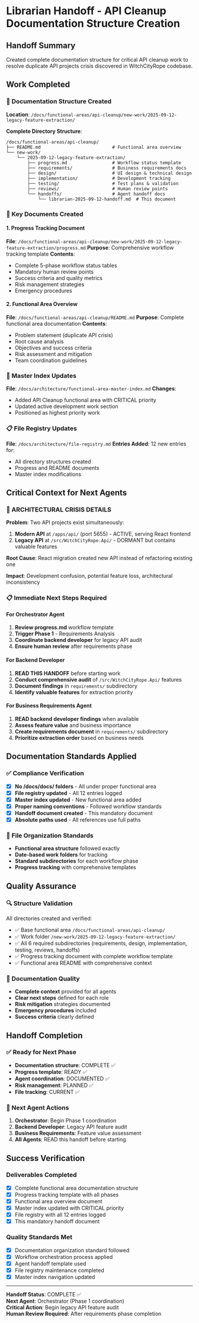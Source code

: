 # Librarian Handoff - API Cleanup Documentation Structure Creation
<!-- Handoff Date: 2025-09-12 -->
<!-- From Agent: Librarian -->
<!-- To Agents: All (Orchestrator, Backend Developer, Business Requirements) -->
<!-- Template: /docs/standards-processes/agent-handoff-template.md -->

## Handoff Summary
Created complete documentation structure for critical API cleanup work to resolve duplicate API projects crisis discovered in WitchCityRope codebase.

## Work Completed

### 📁 Documentation Structure Created
**Location**: `/docs/functional-areas/api-cleanup/new-work/2025-09-12-legacy-feature-extraction/`

**Complete Directory Structure**:
```
/docs/functional-areas/api-cleanup/
├── README.md                           # Functional area overview
└── new-work/
    └── 2025-09-12-legacy-feature-extraction/
        ├── progress.md                 # Workflow status template
        ├── requirements/               # Business requirements docs
        ├── design/                     # UI design & technical design
        ├── implementation/             # Development tracking
        ├── testing/                    # Test plans & validation
        ├── reviews/                    # Human review points
        └── handoffs/                   # Agent handoff docs
            └── librarian-2025-09-12-handoff.md  # This document
```

### 📄 Key Documents Created

#### 1. Progress Tracking Document
**File**: `/docs/functional-areas/api-cleanup/new-work/2025-09-12-legacy-feature-extraction/progress.md`
**Purpose**: Comprehensive workflow tracking template
**Contents**:
- Complete 5-phase workflow status tables
- Mandatory human review points
- Success criteria and quality metrics
- Risk management strategies
- Emergency procedures

#### 2. Functional Area Overview
**File**: `/docs/functional-areas/api-cleanup/README.md`
**Purpose**: Complete functional area documentation
**Contents**:
- Problem statement (duplicate API crisis)
- Root cause analysis
- Objectives and success criteria
- Risk assessment and mitigation
- Team coordination guidelines

### 🔄 Master Index Updates
**File**: `/docs/architecture/functional-area-master-index.md`
**Changes**:
- Added API Cleanup functional area with CRITICAL priority
- Updated active development work section
- Positioned as highest priority work

### 📋 File Registry Updates
**File**: `/docs/architecture/file-registry.md`
**Entries Added**: 12 new entries for:
- All directory structures created
- Progress and README documents
- Master index modifications

## Critical Context for Next Agents

### 🚨 ARCHITECTURAL CRISIS DETAILS
**Problem**: Two API projects exist simultaneously:
1. **Modern API** at `/apps/api/` (port 5655) - ACTIVE, serving React frontend
2. **Legacy API** at `/src/WitchCityRope.Api/` - DORMANT but contains valuable features

**Root Cause**: React migration created new API instead of refactoring existing one

**Impact**: Development confusion, potential feature loss, architectural inconsistency

### 📋 Immediate Next Steps Required

#### For Orchestrator Agent
1. **Review progress.md** workflow template
2. **Trigger Phase 1** - Requirements Analysis
3. **Coordinate backend developer** for legacy API audit
4. **Ensure human review** after requirements phase

#### For Backend Developer
1. **READ THIS HANDOFF** before starting work
2. **Conduct comprehensive audit** of `/src/WitchCityRope.Api/` features
3. **Document findings** in `requirements/` subdirectory
4. **Identify valuable features** for extraction priority

#### For Business Requirements Agent
1. **READ backend developer findings** when available
2. **Assess feature value** and business importance
3. **Create requirements document** in `requirements/` subdirectory
4. **Prioritize extraction order** based on business needs

## Documentation Standards Applied

### ✅ Compliance Verification
- [x] **No /docs/docs/ folders** - All under proper functional area
- [x] **File registry updated** - All 12 entries logged
- [x] **Master index updated** - New functional area added
- [x] **Proper naming conventions** - Followed workflow standards
- [x] **Handoff document created** - This mandatory document
- [x] **Absolute paths used** - All references use full paths

### 📁 File Organization Standards
- **Functional area structure** followed exactly
- **Date-based work folders** for tracking
- **Standard subdirectories** for each workflow phase
- **Progress tracking** with comprehensive templates

## Quality Assurance

### 🔍 Structure Validation
All directories created and verified:
- ✅ Base functional area `/docs/functional-areas/api-cleanup/`
- ✅ Work folder `/new-work/2025-09-12-legacy-feature-extraction/`
- ✅ All 6 required subdirectories (requirements, design, implementation, testing, reviews, handoffs)
- ✅ Progress tracking document with complete workflow template
- ✅ Functional area README with comprehensive context

### 📖 Documentation Quality
- **Complete context** provided for all agents
- **Clear next steps** defined for each role
- **Risk mitigation** strategies documented
- **Emergency procedures** included
- **Success criteria** clearly defined

## Handoff Completion

### ✅ Ready for Next Phase
- **Documentation structure**: COMPLETE ✅
- **Progress template**: READY ✅
- **Agent coordination**: DOCUMENTED ✅
- **Risk management**: PLANNED ✅
- **File tracking**: CURRENT ✅

### 🎯 Next Agent Actions
1. **Orchestrator**: Begin Phase 1 coordination
2. **Backend Developer**: Legacy API feature audit
3. **Business Requirements**: Feature value assessment
4. **All Agents**: READ this handoff before starting

## Success Verification

### Deliverables Completed
- [x] Complete functional area documentation structure
- [x] Progress tracking template with all phases
- [x] Functional area overview document
- [x] Master index updated with CRITICAL priority
- [x] File registry with all 12 entries logged
- [x] This mandatory handoff document

### Quality Standards Met
- [x] Documentation organization standard followed
- [x] Workflow orchestration process applied
- [x] Agent handoff template used
- [x] File registry maintenance completed
- [x] Master index navigation updated

---

**Handoff Status**: COMPLETE ✅  
**Next Agent**: Orchestrator (Phase 1 coordination)  
**Critical Action**: Begin legacy API feature audit  
**Human Review Required**: After requirements phase completion
